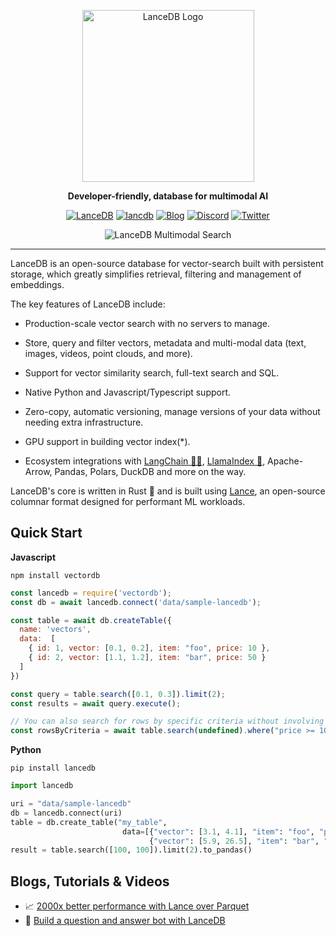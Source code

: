 <div align="center">
<p align="center">

<img width="275" alt="LanceDB Logo" src="https://github.com/lancedb/lancedb/assets/5846846/37d7c7ad-c2fd-4f56-9f16-fffb0d17c73a">

**Developer-friendly, database for multimodal AI**

<a href='https://github.com/lancedb/vectordb-recipes/tree/main' target="_blank"><img alt='LanceDB' src='https://img.shields.io/badge/VectorDB_Recipes-100000?style=for-the-badge&logo=LanceDB&logoColor=white&labelColor=645cfb&color=645cfb'/></a>
<a href='https://lancedb.github.io/lancedb/' target="_blank"><img alt='lancdb' src='https://img.shields.io/badge/DOCS-100000?style=for-the-badge&logo=lancdb&logoColor=white&labelColor=645cfb&color=645cfb'/></a>
[![Blog](https://img.shields.io/badge/Blog-12100E?style=for-the-badge&logoColor=white)](https://blog.lancedb.com/) 
[![Discord](https://img.shields.io/badge/Discord-%235865F2.svg?style=for-the-badge&logo=discord&logoColor=white)](https://discord.gg/zMM32dvNtd) 
[![Twitter](https://img.shields.io/badge/Twitter-%231DA1F2.svg?style=for-the-badge&logo=Twitter&logoColor=white)](https://twitter.com/lancedb)

</p>

<img max-width="750px" alt="LanceDB Multimodal Search" src="https://github.com/lancedb/lancedb/assets/917119/09c5afc5-7816-4687-bae4-f2ca194426ec">

</p>
</div>

<hr />

LanceDB is an open-source database for vector-search built with persistent storage, which greatly simplifies retrieval, filtering and management of embeddings.

The key features of LanceDB include:

* Production-scale vector search with no servers to manage.

* Store, query and filter vectors, metadata and multi-modal data (text, images, videos, point clouds, and more).

* Support for vector similarity search, full-text search and SQL.

* Native Python and Javascript/Typescript support.

* Zero-copy, automatic versioning, manage versions of your data without needing extra infrastructure.

* GPU support in building vector index(*).

* Ecosystem integrations with [LangChain 🦜️🔗](https://python.langchain.com/en/latest/modules/indexes/vectorstores/examples/lanecdb.html), [LlamaIndex 🦙](https://gpt-index.readthedocs.io/en/latest/examples/vector_stores/LanceDBIndexDemo.html), Apache-Arrow, Pandas, Polars, DuckDB and more on the way.

LanceDB's core is written in Rust 🦀 and is built using <a href="https://github.com/lancedb/lance">Lance</a>, an open-source columnar format designed for performant ML workloads.

## Quick Start

**Javascript**
```shell
npm install vectordb
```

```javascript
const lancedb = require('vectordb');
const db = await lancedb.connect('data/sample-lancedb');

const table = await db.createTable({
  name: 'vectors',
  data:  [
    { id: 1, vector: [0.1, 0.2], item: "foo", price: 10 },
    { id: 2, vector: [1.1, 1.2], item: "bar", price: 50 }
  ]
})

const query = table.search([0.1, 0.3]).limit(2);
const results = await query.execute();

// You can also search for rows by specific criteria without involving a vector search.
const rowsByCriteria = await table.search(undefined).where("price >= 10").execute();
```

**Python**
```shell
pip install lancedb
```

```python
import lancedb

uri = "data/sample-lancedb"
db = lancedb.connect(uri)
table = db.create_table("my_table",
                         data=[{"vector": [3.1, 4.1], "item": "foo", "price": 10.0},
                               {"vector": [5.9, 26.5], "item": "bar", "price": 20.0}])
result = table.search([100, 100]).limit(2).to_pandas()
```

## Blogs, Tutorials & Videos
* 📈 <a href="https://blog.eto.ai/benchmarking-random-access-in-lance-ed690757a826">2000x better performance with Lance over Parquet</a>
* 🤖 <a href="https://github.com/lancedb/lancedb/blob/main/docs/src/notebooks/youtube_transcript_search.ipynb">Build a question and answer bot with LanceDB</a>
